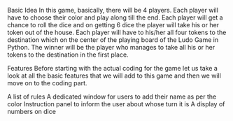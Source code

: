 Basic Idea
In this game, basically, there will be 4 players. Each player will have to choose their color and play along till the end. Each player will get a chance to roll the dice and on getting 6 dice the player will take his or her token out of the house. Each player will have to his/her all four tokens to the destination which on the center of the playing board of the Ludo Game in  Python. The winner will be the player who manages to take all his or her tokens to the destination in the first place.

Features
Before starting with the actual coding for the game let us take a look at all the basic features that we will add to this game and then we will move on to the coding part.

A list of rules
A dedicated window for users to add their name as per the color
Instruction panel to inform the user about whose turn it is
A display of numbers on dice
